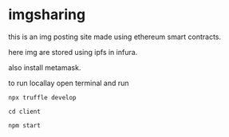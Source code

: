 # imgsharing


this is an img posting site made using ethereum smart contracts.

here img are stored using ipfs in infura.

also install metamask. 

to run locallay open terminal and run

```
npx truffle develop
```
```
cd client
```
```
npm start
```
